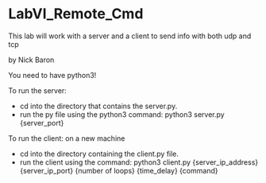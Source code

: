 # LabVI_Remote_Cmd
This lab will work with a server and a client to send info with both udp and tcp

by Nick Baron

You need to have python3!

To run the server:

- cd into the directory that contains the server.py.
- run the py file using the python3 command: python3 server.py {server_port}

To run the client: on a new machine

- cd into the directory containing the client.py file.
- run the client using the command: python3 client.py {server_ip_address} {server_ip_port} {number of loops} {time_delay} {command}
